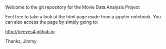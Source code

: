 Welcome to the git repository for the Movie Data Analysis Project

Feel free to take a look at the html page made from a jupyter
notebook. You can also access the page by simply going to:

http://jreeves4.github.io

Thanks,
Jimmy
